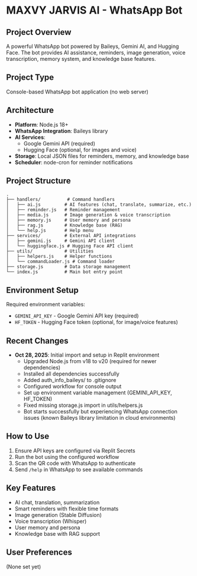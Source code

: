 # MAXVY JARVIS AI - WhatsApp Bot

## Project Overview
A powerful WhatsApp bot powered by Baileys, Gemini AI, and Hugging Face. The bot provides AI assistance, reminders, image generation, voice transcription, memory system, and knowledge base features.

## Project Type
Console-based WhatsApp bot application (no web server)

## Architecture
- **Platform**: Node.js 18+
- **WhatsApp Integration**: Baileys library
- **AI Services**: 
  - Google Gemini API (required)
  - Hugging Face (optional, for images and voice)
- **Storage**: Local JSON files for reminders, memory, and knowledge base
- **Scheduler**: node-cron for reminder notifications

## Project Structure
```
.
├── handlers/          # Command handlers
│   ├── ai.js         # AI features (chat, translate, summarize, etc.)
│   ├── reminder.js   # Reminder management
│   ├── media.js      # Image generation & voice transcription
│   ├── memory.js     # User memory and persona
│   ├── rag.js        # Knowledge base (RAG)
│   └── help.js       # Help menu
├── services/         # External API integrations
│   ├── gemini.js     # Gemini API client
│   └── huggingface.js # Hugging Face API client
├── utils/            # Utilities
│   ├── helpers.js    # Helper functions
│   └── commandLoader.js # Command loader
├── storage.js        # Data storage management
└── index.js          # Main bot entry point
```

## Environment Setup
Required environment variables:
- `GEMINI_API_KEY` - Google Gemini API key (required)
- `HF_TOKEN` - Hugging Face token (optional, for image/voice features)

## Recent Changes
- **Oct 28, 2025**: Initial import and setup in Replit environment
  - Upgraded Node.js from v18 to v20 (required for newer dependencies)
  - Installed all dependencies successfully
  - Added auth_info_baileys/ to .gitignore
  - Configured workflow for console output
  - Set up environment variable management (GEMINI_API_KEY, HF_TOKEN)
  - Fixed missing storage.js import in utils/helpers.js
  - Bot starts successfully but experiencing WhatsApp connection issues (known Baileys library limitation in cloud environments)

## How to Use
1. Ensure API keys are configured via Replit Secrets
2. Run the bot using the configured workflow
3. Scan the QR code with WhatsApp to authenticate
4. Send `/help` in WhatsApp to see available commands

## Key Features
- AI chat, translation, summarization
- Smart reminders with flexible time formats
- Image generation (Stable Diffusion)
- Voice transcription (Whisper)
- User memory and persona
- Knowledge base with RAG support

## User Preferences
(None set yet)
